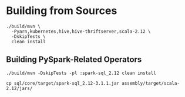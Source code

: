 # Building from Sources

```text
./build/mvn \
  -Pyarn,kubernetes,hive,hive-thriftserver,scala-2.12 \
  -DskipTests \
  clean install
```

## Building PySpark-Related Operators

```text
./build/mvn -DskipTests -pl :spark-sql_2.12 clean install
```

```text
cp sql/core/target/spark-sql_2.12-3.1.1.jar assembly/target/scala-2.12/jars/
```
